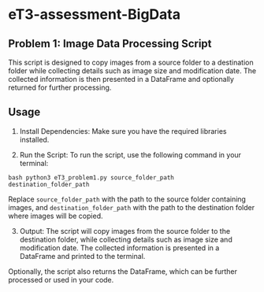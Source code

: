# eT3-assessment-BigData

## Problem 1: Image Data Processing Script

This script is designed to copy images from a source folder to a destination folder while collecting details such as image size and modification date. The collected information is then presented in a DataFrame and optionally returned for further processing.

## Usage

1. Install Dependencies:
   Make sure you have the required libraries installed.

2. Run the Script:
To run the script, use the following command in your terminal:

```bash python3 eT3_problem1.py source_folder_path destination_folder_path ```

Replace `source_folder_path` with the path to the source folder containing images, and `destination_folder_path` with the path to the destination folder where images will be copied.

3. Output:
The script will copy images from the source folder to the destination folder, while collecting details such as image size and modification date. The collected information is presented in a DataFrame and printed to the terminal.

Optionally, the script also returns the DataFrame, which can be further processed or used in your code.


